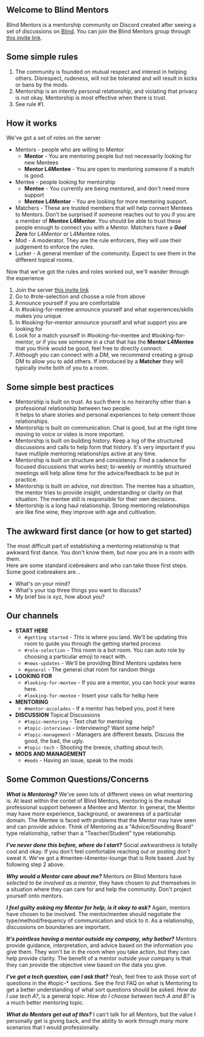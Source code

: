 ## Welcome to Blind Mentors

Blind Mentors is a mentorship community on Discord created after seeing a set of discussions on [Blind](https://www.teamblind.com/).  You can join the Blind Mentors group through [this invite link](https://discord.gg/93VAvPRmPu).

## Some simple rules

1. The community is founded on mutual respect and interest in helping others.  Disrespect, rudeness, will not be tolerated and will result in kicks or bans by the mods.
2. Mentorship is an intently personal relationship, and violating that privacy is not okay.  Mentorship is most effective when there is trust.
3. See rule #1.

## How it works

We've got a set of roles on the server
- Mentors - people who are willing to Mentor
  - **Mentor** - You are mentoring people but not necessarily looking for new Mentees 
  - **Mentor L4Mentee** - You are open to mentoring someone if a match is good. 
- Mentee - people looking for mentorship
  - **Mentee** - You currently are being mentored, and don't need more support
  - **Mentee L4Mentor** - You are looking for more mentoring support.
- Matchers - These are trusted members that will help connect Mentees to Mentors. Don't be surprised if someone reaches out to you if you are a member of **Mentee L4Mentor**.  You should be able to trust these people enough to connect you with a Mentor.  Matchers have a ***Goal Zero*** for L4Mentor or L4Mentee roles.
- Mod - A moderator.  They are the rule enforcers, they will use their judgement to enforce the rules.
- Lurker - A general member of the community.  Expect to see them in the different topical rooms.

Now that we've got the rules and roles worked out, we'll wander through the experience
1. Join the server [this invite link](https://discord.gg/93VAvPRmPu)
2. Go to #role-selection and choose a role from above 
3. Announce yourself if you are comfortable
  1. In #looking-for-mentee announce yourself and what experiences/skills makes you unique
  2. In #looking-for-mentor announce yourself and what support you are looking for
4. Look for a match yourself in #looking-for-mentee and #looking-for-mentor, or if you see someone in a chat that has the **Mentor L4Mentee** that you think would be good, feel free to directly connect.
5. Although you can connect with a DM, we recommend creating a group DM to allow you to add others.  If introduced by a **Matcher** they will typically invite both of you to a room.

## Some simple best practices
- Mentorship is built on trust.  As such there is no heirarchy other than a professional relationship between two people.  
It helps to share stories and personal experiences to help cement those relationships.
- Mentorship is built on communication.  Chat is good, but at the right time moving to voice or video is more important.
- Mentorship is built on building history.  Keep a log of the structured discussions and calls to help form that history.  It's very important if you have mutliple mentoring relationships active at any time. 
- Mentorship is built on structure and consistency.   Find a cadence for focused discussions that works best; bi-weekly or monthly structured meetings will help allow time for the advice/feedback to be put in practice.
- Mentorship is built on advice, not direction.  The mentee has a situation, the mentor tries to provide insight, understanding or clarity on that situation.  The mentee still is responsible for their own decisions.  
- Mentorship is a long haul relationship.  Strong mentoring relationships are like fine wine, they improve with age and cultivation.

## The awkward first dance (or how to get started)

The most difficult part of establishing a mentoring relationship is that awkward first dance.  You don't know them, but now you are in a room with them.  
Here are some standard icebreakers and who can take those first steps.  Some good icebreakers are...
- What's on your mind?
- What's your top three things you want to discuss?
- My brief bio is xyz, how about you?

## Our channels
- **START HERE**
  - `#getting started` - This is where you land.  We'll be updating this room to guide you through the getting started process 
  - `#role-selection` - This room is a bot room.  You can auto role by choosing a particular emoji to react with.
  - `#news-updates` - We'll be providing Blind Mentors updates here
  - `#general` - The general chat room for random things
- **LOOKING FOR**
  - `#looking-for-mentee` - If you are a mentor, you can hock your wares here.
  - `#looking-for-mentee` - Insert your calls for helkp here
- **MENTORING**
  - `#mentor-accolades` - If a mentor has helped you, post it here
- **DISCUSSION** Topical Discussions
  - `#topic-mentoring` - Text chat for mentoring
  - `#topic-interviews` - Interviewing? Want some help?
  - `#topic-management` - Managers are different beasts. Discuss the good, the bad, the ugly.
  - `#topic-tech` - Shooting the breeze, chatting about tech.
- **MODS AND MANAGEMENT**
  - `#mods` - Having an issue, speak to the mods

## Some Common Questions/Concerns

_***What is Mentoring?***_ We've seen lots of different views on what mentoring is.  At least within the contet of Blind Mentors, mentoring is the mutual professional support between a Mentee and Mentor.  In general, the Mentor may have more experience, background, or awareness of a particular domain.  The Mentee is faced with problems that the Mentor may have seen and can provide advice.  Think of Mentoring as a "Advice/Sounding Board" type relationship, rather than a "Teacher/Student" type relationship.

_***I've never done this before, where do I start?***_ Social awkwardness is totally cool and okay.   If you don't feel comfortable reaching out or posting don't sweat it.  We've got a #mentee-l4mentor-lounge that is Role based.  Just by following step 2 above.

_***Why would a Mentor care about me?***_ Mentors on Blind Mentors have *selected to be involved as a mentor*, they have chosen to put themselves in a situation where they can care for and help the community.  Don't project yourself onto mentors.

_***I feel guilty asking my Mentor for help, is it okay to ask?***_ Again, mentors have chosen to be involved.  The mentor/mentee should negotiate the type/method/frequency of communication and stick to it.  As a relationship, discussions on boundaries are important.

_***It's pointless having a mentor outside my company, why bother?***_ Mentors provide guidance, interpretation, and advice based on the information you give them.  They won't be in the room when you take action, but they can help provide clarity.  The benefit of a mentor outside your company is that they can provide the objective view based on the data you give. 

_***I've got a tech question, can I ask that?***_ Yeah, feel free to ask those sort of questions in the #topic-* sections.  See the first FAQ on what is Mentoring to get a better understanding of what sort questions should be asked.  *How do I use tech A?*, is a general topic.  *How do I choose between tech A and B?* is a much better mentoring topic.

_***What do Mentors get out of this?***_ I can't talk for all Mentors, but the value I personally get is giving back, and the ability to work through *many* more scenarios that I would professionally.
